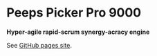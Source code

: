 Peeps Picker Pro 9000
======================

**Hyper-agile rapid-scrum synergy-acracy engine**

See [GitHub pages site](http://doublejosh.github.io/peepspicker/).